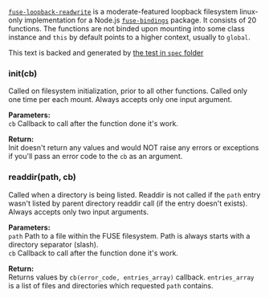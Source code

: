 [`fuse-loopback-readwrite`](/fuse-loopback-readwrite.coffee) is a moderate-featured loopback filesystem linux-only implementation for a Node.js [`fuse-bindings`](https://github.com/mafintosh/fuse-bindings) package. It consists of 20 functions. The functions are not binded upon mounting into some class instance and `this` by default points to a higher context, usually to `global`.

This text is backed and generated by [the test in `spec` folder](/spec/fuse-loopback-readwrite.spec.coffee)

### init(cb)
Called on filesystem initialization, prior to all other functions. Called only one time per each mount. Always accepts only one input argument.

**Parameters:**  
`cb` Callback to call after the function done it's work.

**Return:**  
Init doesn't return any values and would NOT raise any errors or exceptions if you'll pass an error code to the `cb` as an argument.

### readdir(path, cb)
Called when a directory is being listed. Readdir is not called if the `path` entry wasn't listed by parent directory readdir call (if the entry doesn't exists). Always accepts only two input arguments.

**Parameters:**  
`path` Path to a file within the FUSE filesystem. Path is always starts with a directory separator (slash).  
`cb` Callback to call after the function done it's work.

**Return:**  
Returns values by `cb(error_code, entries_array)` callback. `entries_array` is a list of files and directories which requested `path` contains.